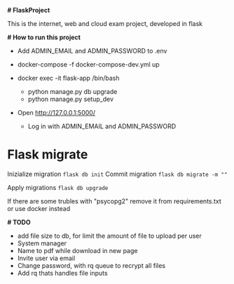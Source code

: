 **# FlaskProject**

This is the internet, web and cloud exam project, developed in flask

**# How to run this project**

- Add ADMIN_EMAIL and ADMIN_PASSWORD to .env
- docker-compose -f docker-compose-dev.yml up 

- docker exec -it flask-app /bin/bash
  - python manage.py db upgrade
  - python manage.py setup_dev
- Open http://127.0.0.1:5000/
  - Log in with ADMIN_EMAIL and ADMIN_PASSWORD

# Flask migrate

Inizialize migration `flask db init`
Commit migration `flask db migrate -m ""`

Apply migrations `flask db upgrade`

If there are some trubles with "psycopg2" remove it from requirements.txt or use docker instead

**# TODO**

- add file size to db, for limit the amount of file to upload per user
- System manager
- Name to pdf while download in new page
- Invite user via email
- Change password, with rq queue to recrypt all files
- Add rq thats handles file inputs
